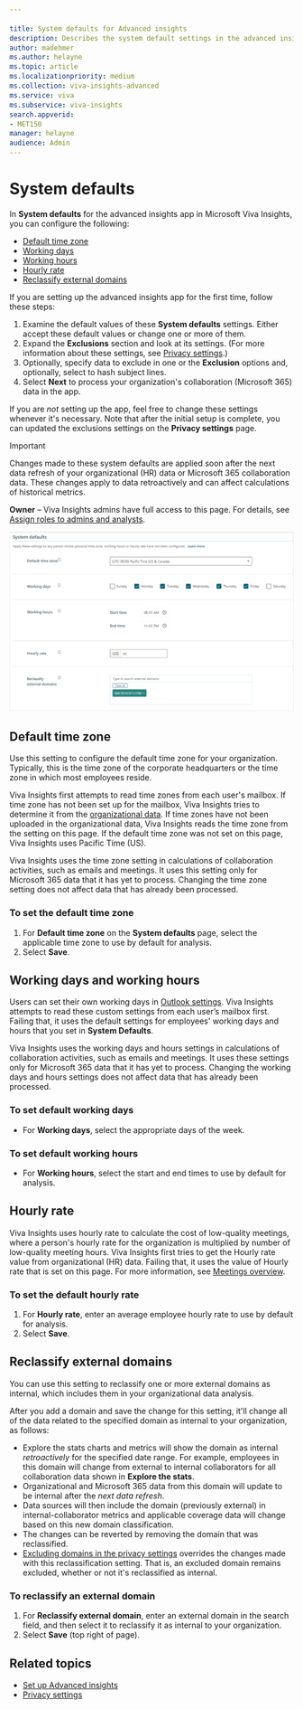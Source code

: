 ```yaml
---

title: System defaults for Advanced insights
description: Describes the system default settings in the advanced insights app for Viva Insights that admins configure and edit for your organization
author: madehmer
ms.author: helayne
ms.topic: article
ms.localizationpriority: medium 
ms.collection: viva-insights-advanced 
ms.service: viva 
ms.subservice: viva-insights 
search.appverid: 
- MET150 
manager: helayne
audience: Admin
---
```


# System defaults

In **System defaults** for the advanced insights app in Microsoft Viva Insights, you can configure the following:

* [Default time zone](#default-time-zone)
* [Working days](#to-set-default-working-days)
* [Working hours](#to-set-default-working-hours)
* [Hourly rate](#hourly-rate)
* [Reclassify external domains](#reclassify-external-domains)

If you are setting up the advanced insights app for the first time, follow these steps:

1. Examine the default values of these **System defaults** settings. Either accept these default values or change one or more of them.
1. Expand the **Exclusions** section and look at its settings. (For more information about these settings, see [Privacy settings](privacy-settings.md).)
1. Optionally, specify data to exclude in one or the **Exclusion** options and, optionally, select to hash subject lines.
1. Select **Next** to process your organization's collaboration (Microsoft 365) data in the app.

If you are _not_ setting up the app, feel free to change these settings whenever it's necessary. Note that after the initial setup is complete, you can updated the exclusions settings on the **Privacy settings** page.

>[!Important]
>Changes made to these system defaults are applied soon after the next data refresh of your organizational (HR) data or Microsoft 365 collaboration data. These changes apply to data retroactively and can affect calculations of historical metrics.

**Owner** – Viva Insights admins have full access to this page. For details, see [Assign roles to admins and analysts](../setup/assign-roles-to-wpa-admins.md).

![System defaults.](../images/wpa/use/sys-def-page.png)

## Default time zone

Use this setting to configure the default time zone for your organization. Typically, this is the time zone of the corporate headquarters or the time zone in which most employees reside.

Viva Insights first attempts to read time zones from each user's mailbox. If time zone has not been set up for the mailbox, Viva Insights tries to determine it from the [organizational data](organizational-data.md). If time zones have not been uploaded in the organizational data, Viva Insights reads the time zone from the setting on this page. If the default time zone was not set on this page, Viva Insights uses Pacific Time (US).

Viva Insights uses the time zone setting in calculations of collaboration activities, such as emails and meetings. It uses this setting only for Microsoft 365 data that it has yet to process. Changing the time zone setting does not affect data that has already been processed.

### To set the default time zone

1. For **Default time zone** on the **System defaults** page, select the applicable time zone to use by default for analysis.
2. Select **Save**.

## Working days and working hours

Users can set their own working days in [Outlook settings](https://outlook.office.com/calendar/options/calendar/view/appearance). Viva Insights attempts to read these custom settings from each user’s mailbox first. Failing that, it uses the default settings for employees' working days and hours that you set in **System Defaults**.

Viva Insights uses the working days and hours settings in calculations of collaboration activities, such as emails and meetings. It uses these settings only for Microsoft 365 data that it has yet to process. Changing the working days and hours settings does not affect data that has already been processed.

### To set default working days

* For **Working days**, select the appropriate days of the week.  

### To set default working hours

* For **Working hours**, select the start and end times to use by default for analysis.

## Hourly rate

Viva Insights uses hourly rate to calculate the cost of low-quality meetings, where a person's hourly rate for the organization is multiplied by number of low-quality meeting hours. Viva Insights first tries to get the Hourly rate value from organizational (HR) data. Failing that, it uses the value of Hourly rate that is set on this page. For more information, see [Meetings overview](../use/explore-metrics-meetings-overview.md#hourly-rate).

### To set the default hourly rate

1. For **Hourly rate**, enter an average employee hourly rate to use by default for analysis.
2. Select **Save**.

## Reclassify external domains

You can use this setting to reclassify one or more external domains as internal, which includes them in your organizational data analysis.

After you add a domain and save the change for this setting, it'll change all of the data related to the specified domain as internal to your organization, as follows:

* Explore the stats charts and metrics will show the domain as internal *retroactively* for the specified date range. For example, employees in this domain will change from external to internal collaborators for all collaboration data shown in **Explore the stats**.
* Organizational and Microsoft 365 data from this domain will update to be internal after the *next data refresh*.
* Data sources will then include the domain (previously external) in internal-collaborator metrics and applicable coverage data will change based on this new domain classification.
* The changes can be reverted by removing the domain that was reclassified.
* [Excluding domains in the privacy settings](privacy-settings.md#exclude-domains-or-email-addresses) overrides the changes made with this reclassification setting. That is, an excluded domain remains excluded, whether or not it's reclassified as internal.

### To reclassify an external domain

1. For **Reclassify external domain**, enter an external domain in the search field, and then select it to reclassify it as internal to your organization.
2. Select **Save** (top right of page).

## Related topics

* [Set up Advanced insights](../setup/set-up-workplace-analytics.md)
* [Privacy settings](privacy-settings.md)
